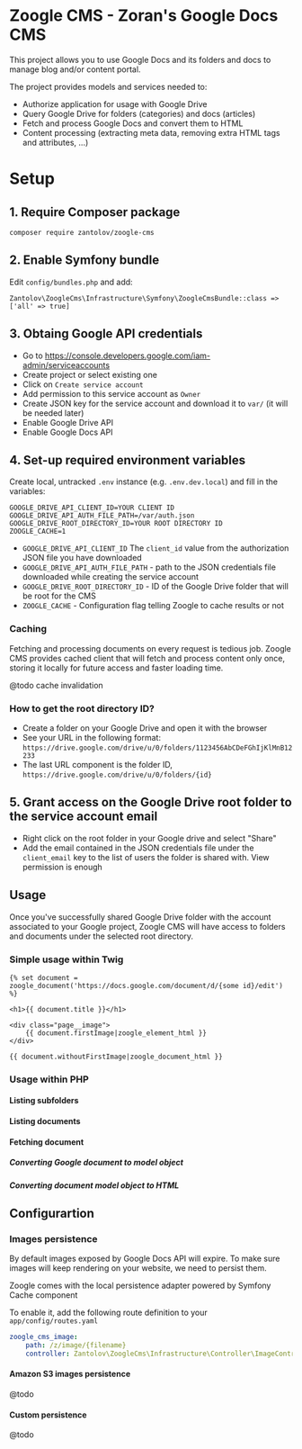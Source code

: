 # Zoogle CMS - Zoran's Google Docs CMS

This project allows you to use Google Docs and its folders and docs to manage blog and/or content portal.

The project provides models and services needed to:
- Authorize application for usage with Google Drive
- Query Google Drive for folders (categories) and docs (articles) 
- Fetch and process Google Docs and convert them to HTML
- Content processing (extracting meta data, removing extra HTML tags and attributes, ...) 


# Setup

## 1. Require Composer package
`composer require zantolov/zoogle-cms`

## 2. Enable Symfony bundle

Edit `config/bundles.php` and add:

```
Zantolov\ZoogleCms\Infrastructure\Symfony\ZoogleCmsBundle::class => ['all' => true]
```

## 3. Obtaing Google API credentials
- Go to https://console.developers.google.com/iam-admin/serviceaccounts
- Create project or select existing one
- Click on `Create service account`
- Add permission to this service account as `Owner`
- Create JSON key for the service account and download it to `var/` (it will be needed later) 
- Enable Google Drive API
- Enable Google Docs API

## 4. Set-up required environment variables

Create local, untracked `.env` instance (e.g. `.env.dev.local`) and fill in the variables:

```
GOOGLE_DRIVE_API_CLIENT_ID=YOUR CLIENT ID
GOOGLE_DRIVE_API_AUTH_FILE_PATH=/var/auth.json
GOOGLE_DRIVE_ROOT_DIRECTORY_ID=YOUR ROOT DIRECTORY ID
ZOOGLE_CACHE=1
```

- `GOOGLE_DRIVE_API_CLIENT_ID` The `client_id` value from the authorization JSON file you have downloaded
- `GOOGLE_DRIVE_API_AUTH_FILE_PATH` - path to the JSON credentials file downloaded while creating the service account
- `GOOGLE_DRIVE_ROOT_DIRECTORY_ID` - ID of the Google Drive folder that will be root for the CMS
- `ZOOGLE_CACHE` - Configuration flag telling Zoogle to cache results or not

### Caching
Fetching and processing documents on every request is tedious job. Zoogle CMS provides cached
client that will fetch and process content only once, storing it locally for future access and 
faster loading time.

@todo cache invalidation

### How to get the root directory ID?

- Create a folder on your Google Drive and open it with the browser
- See your URL in the following format: `https://drive.google.com/drive/u/0/folders/1123456AbCDeFGhIjKlMnB12233`
- The last URL component is the folder ID, `https://drive.google.com/drive/u/0/folders/{id}`

## 5. Grant access on the Google Drive root folder to the service account email

- Right click on the root folder in your Google drive and select "Share"
- Add the email contained in the JSON credentials file under the `client_email` key to the list of users the folder is shared with. View permission is enough

## Usage

Once you've successfully shared Google Drive folder with the account associated to your Google project,
Zoogle CMS will have access to folders and documents under the selected root directory.

### Simple usage within Twig
```
{% set document = zoogle_document('https://docs.google.com/document/d/{some id}/edit') %}

<h1>{{ document.title }}</h1>

<div class="page__image">
    {{ document.firstImage|zoogle_element_html }}
</div>

{{ document.withoutFirstImage|zoogle_document_html }}
```

### Usage within PHP
#### Listing subfolders
#### Listing documents
#### Fetching document
##### Converting Google document to model object
##### Converting document model object to HTML

## Configurartion

### Images persistence
By default images exposed by Google Docs API will expire. To make sure images will keep rendering
on your website, we need to persist them.

Zoogle comes with the local persistence adapter powered by Symfony Cache component

To enable it, add the following route definition to your `app/config/routes.yaml`

```yaml
zoogle_cms_image:
    path: /z/image/{filename}
    controller: Zantolov\ZoogleCms\Infrastructure\Controller\ImageController
```

#### Amazon S3 images persistence
@todo

#### Custom persistence
@todo
